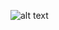 
![alt text](https://github.com/noemiino/Creative-coding-js/blob/mouse-followed/lesson3/mouse-follow.gif)

